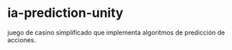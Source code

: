 # ia-prediction-unity
juego de casino simplificado que implementa algoritmos de predicción de acciones.

